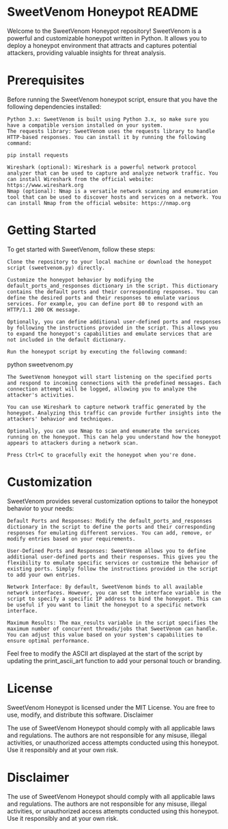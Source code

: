 SweetVenom Honeypot README
===
Welcome to the SweetVenom Honeypot repository! SweetVenom is a powerful and customizable honeypot written in Python. It allows you to deploy a honeypot environment that attracts and captures potential attackers, providing valuable insights for threat analysis.

Prerequisites
===

Before running the SweetVenom honeypot script, ensure that you have the following dependencies installed:

    Python 3.x: SweetVenom is built using Python 3.x, so make sure you have a compatible version installed on your system.
    The requests library: SweetVenom uses the requests library to handle HTTP-based responses. You can install it by running the following command:
```
pip install requests
```
    Wireshark (optional): Wireshark is a powerful network protocol analyzer that can be used to capture and analyze network traffic. You can install Wireshark from the official website: https://www.wireshark.org
    Nmap (optional): Nmap is a versatile network scanning and enumeration tool that can be used to discover hosts and services on a network. You can install Nmap from the official website: https://nmap.org

Getting Started
===
To get started with SweetVenom, follow these steps:

    Clone the repository to your local machine or download the honeypot script (sweetvenom.py) directly.

    Customize the honeypot behavior by modifying the default_ports_and_responses dictionary in the script. This dictionary contains the default ports and their corresponding responses. You can define the desired ports and their responses to emulate various services. For example, you can define port 80 to respond with an HTTP/1.1 200 OK message.

    Optionally, you can define additional user-defined ports and responses by following the instructions provided in the script. This allows you to expand the honeypot's capabilities and emulate services that are not included in the default dictionary.

    Run the honeypot script by executing the following command:

python sweetvenom.py

    The SweetVenom honeypot will start listening on the specified ports and respond to incoming connections with the predefined messages. Each connection attempt will be logged, allowing you to analyze the attacker's activities.

    You can use Wireshark to capture network traffic generated by the honeypot. Analyzing this traffic can provide further insights into the attackers' behavior and techniques.

    Optionally, you can use Nmap to scan and enumerate the services running on the honeypot. This can help you understand how the honeypot appears to attackers during a network scan.

    Press Ctrl+C to gracefully exit the honeypot when you're done.

Customization
===
SweetVenom provides several customization options to tailor the honeypot behavior to your needs:

    Default Ports and Responses: Modify the default_ports_and_responses dictionary in the script to define the ports and their corresponding responses for emulating different services. You can add, remove, or modify entries based on your requirements.

    User-Defined Ports and Responses: SweetVenom allows you to define additional user-defined ports and their responses. This gives you the flexibility to emulate specific services or customize the behavior of existing ports. Simply follow the instructions provided in the script to add your own entries.

    Network Interface: By default, SweetVenom binds to all available network interfaces. However, you can set the interface variable in the script to specify a specific IP address to bind the honeypot. This can be useful if you want to limit the honeypot to a specific network interface.

    Maximum Results: The max_results variable in the script specifies the maximum number of concurrent threads/jobs that SweetVenom can handle. You can adjust this value based on your system's capabilities to ensure optimal performance.

Feel free to modify the ASCII art displayed at the start of the script by updating the print_ascii_art function to add your personal touch or branding.

License
===
SweetVenom Honeypot is licensed under the MIT License. You are free to use, modify, and distribute this software.
Disclaimer

The use of SweetVenom Honeypot should comply with all applicable laws and regulations. The authors are not responsible for any misuse, illegal activities, or unauthorized access attempts conducted using this honeypot. Use it responsibly and at your own risk.


Disclaimer
===
The use of SweetVenom Honeypot should comply with all applicable laws and regulations. The authors are not responsible for any misuse, illegal activities, or unauthorized access attempts conducted using this honeypot. Use it responsibly and at your own risk.
